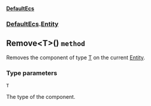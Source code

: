 #### [DefaultEcs](./DefaultEcs.md 'DefaultEcs')
### [DefaultEcs](./DefaultEcs.md#DefaultEcs 'DefaultEcs').[Entity](./DefaultEcs-Entity.md 'DefaultEcs.Entity')
## Remove&lt;T&gt;() `method`
Removes the component of type [T](#DefaultEcs-Entity-Remove-T-()-T 'DefaultEcs.Entity.Remove&lt;T&gt;().T') on the current [Entity](./DefaultEcs-Entity.md 'DefaultEcs.Entity').
### Type parameters

<a name='DefaultEcs-Entity-Remove-T-()-T'></a>
`T`

The type of the component.
